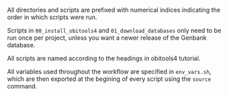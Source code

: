 
All directories and scripts are prefixed with numerical indices indicating the order in which scripts were run.

Scripts in `00_install_obitools4` and `01_download_databases` only need to be run once per project, unless you want a newer release of the Genbank database.

All scripts are named according to the headings in obitools4 tutorial.

All variables used throughout the workflow are specified in `env_vars.sh`, which are then exported at the begining of every script using the `source` command.
